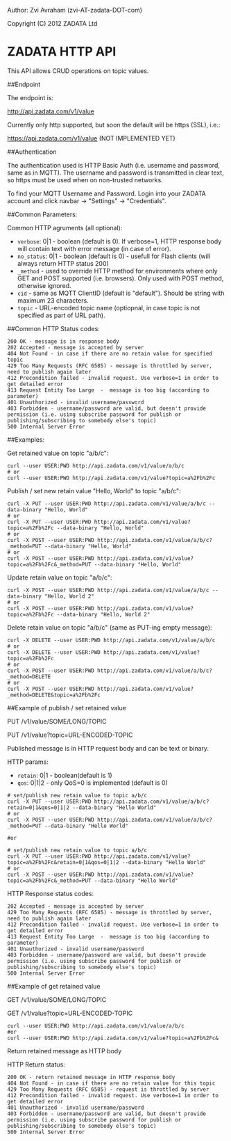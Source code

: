 Author: Zvi Avraham (zvi-AT-zadata-DOT-com)

Copyright (C) 2012 ZADATA Ltd


ZADATA HTTP API
===============

This API allows CRUD operations on topic values.


##Endpoint

The endpoint is: 

http://api.zadata.com/v1/value

Currently only http supported, but soon the default will be https (SSL), i.e.:

https://api.zadata.com/v1/value (NOT IMPLEMENTED YET)


##Authentication

The authentication used is HTTP Basic Auth (i.e. username and password, same as in MQTT).
The username and password is transmitted in clear text, so https must be used when on non-trusted networks.

To find your MQTT Username and Password.
Login into your ZADATA account and click  navbar -> "Settings" -> "Credentials".


##Common Parameters:

Common HTTP agruments (all optional):
- `verbose`: 0|1 - boolean (default is 0). If verbose=1, HTTP response body will contain text with error message (in case of error).
- `no_status`: 0|1 - boolean (default is 0) - usefull for Flash clients (will always return HTTP status 200)
- `_method` - used to override HTTP method for environments where only GET and POST supported (i.e. browsers). Only used with POST method, otherwise ignored.
- `cid` - same as MQTT ClientID (default is "default"). Should be string with maximum 23 characters.
- `topic` - URL-encoded topic name (optiopnal, in case topic is not specified as part of URL path).


##Common HTTP Status codes:

```
200 OK - message is in response body
202 Accepted - message is accepted by server
404 Not Found - in case if there are no retain value for specified topic
429 Too Many Requests (RFC 6585) - message is throttled by server, need to publish again later
412 Precondition failed - invalid request. Use verbose=1 in order to get detailed error
413 Request Entity Too Large  -  message is too big (according to parameter)
401 Unauthorized - invalid username/password
403 Forbidden - username/password are valid, but doesn't provide permission (i.e. using subscribe password for publish or publishing/subscribing to somebody else's topic)
500 Internal Server Error
```


##Examples:


Get retained value on topic "a/b/c":

```
curl --user USER:PWD http://api.zadata.com/v1/value/a/b/c
# or
curl --user USER:PWD http://api.zadata.com/v1/value?topic=a%2Fb%2Fc
```

Publish / set new retain value "Hello, World" to topic "a/b/c":

```
curl -X PUT --user USER:PWD http://api.zadata.com/v1/value/a/b/c --data-binary "Hello, World"
# or
curl -X PUT --user USER:PWD http://api.zadata.com/v1/value?topic=a%2Fb%2Fc --data-binary "Hello, World"
# or
curl -X POST --user USER:PWD http://api.zadata.com/v1/value/a/b/c?_method=PUT --data-binary "Hello, World"
# or
curl -X POST --user USER:PWD http://api.zadata.com/v1/value?topic=a%2Fb%2Fc&_method=PUT --data-binary "Hello, World"
```

Update retain value on topic "a/b/c":

```
curl -X POST --user USER:PWD http://api.zadata.com/v1/value/a/b/c --data-binary "Hello, World 2"
# or
curl -X POST --user USER:PWD http://api.zadata.com/v1/value?topic=a%2Fb%2Fc --data-binary "Hello, World 2"
```

Delete retain value on topic "a/b/c" (same as PUT-ing empty message):

```
curl -X DELETE --user USER:PWD http://api.zadata.com/v1/value/a/b/c
# or
curl -X DELETE --user USER:PWD http://api.zadata.com/v1/value?topic=a%2Fb%2Fc
# or
curl -X POST --user USER:PWD http://api.zadata.com/v1/value/a/b/c?_method=DELETE
# or
curl -X POST --user USER:PWD http://api.zadata.com/v1/value?_method=DELETE&topic=a%2Fb%2Fc
```


##Example of publish / set retained value

PUT /v1/value/SOME/LONG/TOPIC

PUT /v1/value?topic=URL-ENCODED-TOPIC

Published message is in HTTP request body and can be text or binary.

HTTP params:
- `retain`: 0|1 - boolean(default is 1)
- `qos`:  0|1|2 - only QoS=0 is implemented (default is 0)

```
# set/publish new retain value to topic a/b/c
curl -X PUT --user USER:PWD http://api.zadata.com/v1/value/a/b/c?retain=0|1&qos=0|1|2 --data-binary "Hello World"
# or
curl -X POST --user USER:PWD http://api.zadata.com/v1/value/a/b/c?_method=PUT --data-binary "Hello World"

#or

# set/publish new retain value to topic a/b/c
curl -X PUT --user USER:PWD http://api.zadata.com/v1/value?topic=a%2Fb%2Fc&retain=0|1&qos=0|1|2 --data-binary "Hello World"
# or
curl -X POST --user USER:PWD http://api.zadata.com/v1/value?topic=a%2Fb%2Fc&_method=PUT --data-binary "Hello World"
```



HTTP Response status codes:

```
202 Accepted - message is accepted by server
429 Too Many Requests (RFC 6585) - message is throttled by server, need to publish again later
412 Precondition failed - invalid request. Use verbose=1 in order to get detailed error
413 Request Entity Too Large  -  message is too big (according to parameter)
401 Unauthorized - invalid username/password
403 Forbidden - username/password are valid, but doesn't provide permission (i.e. using subscribe password for publish or publishing/subscribing to somebody else's topic)
500 Internal Server Error
```


##Example of get retained value

GET /v1/value/SOME/LONG/TOPIC

GET /v1/value?topic=URL-ENCODED-TOPIC


```
curl --user USER:PWD http://api.zadata.com/v1/value/a/b/c
#or
curl --user USER:PWD http://api.zadata.com/v1/value?topic=a%2Fb%2Fc&
```

Return retained message as HTTP body

HTTP Return status:

```
200 OK - return retained message in HTTP response body
404 Not Found - in case if there are no retain value for this topic 
429 Too Many Requests (RFC 6585) - request is throttled by server
412 Precondition failed - invalid request. Use verbose=1 in order to get detailed error
401 Unauthorized - invalid username/password
403 Forbidden - username/password are valid, but doesn't provide permission (i.e. using subscribe password for publish or publishing/subscribing to somebody else's topic)
500 Internal Server Error
```
